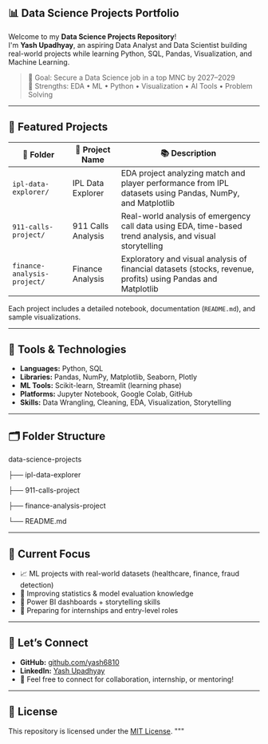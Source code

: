 ## 📊 Data Science Projects Portfolio

Welcome to my **Data Science Projects Repository**!  
I'm **Yash Upadhyay**, an aspiring Data Analyst and Data Scientist building real-world projects while learning Python, SQL, Pandas, Visualization, and Machine Learning.

> 🎯 Goal: Secure a Data Science job in a top MNC by 2027–2029  
> 🧠 Strengths: EDA • ML • Python • Visualization • AI Tools • Problem Solving

---

## 🚀 Featured Projects

| 📁 Folder | 📝 Project Name | 📚 Description |
|-----------|----------------|----------------|
| `ipl-data-explorer/` | IPL Data Explorer | EDA project analyzing match and player performance from IPL datasets using Pandas, NumPy, and Matplotlib |
| `911-calls-project/` | 911 Calls Analysis | Real-world analysis of emergency call data using EDA, time-based trend analysis, and visual storytelling |
| `finance-analysis-project/` | Finance Analysis | Exploratory and visual analysis of financial datasets (stocks, revenue, profits) using Pandas and Matplotlib |

Each project includes a detailed notebook, documentation (`README.md`), and sample visualizations.

---

## 🧰 Tools & Technologies

- **Languages:** Python, SQL  
- **Libraries:** Pandas, NumPy, Matplotlib, Seaborn, Plotly  
- **ML Tools:** Scikit-learn, Streamlit (learning phase)  
- **Platforms:** Jupyter Notebook, Google Colab, GitHub  
- **Skills:** Data Wrangling, Cleaning, EDA, Visualization, Storytelling

---

## 🗂 Folder Structure

data-science-projects

├── ipl-data-explorer 

├── 911-calls-project

├── finance-analysis-project

└── README.md


---

## 🔭 Current Focus

- 📈 ML projects with real-world datasets (healthcare, finance, fraud detection)
- 🧠 Improving statistics & model evaluation knowledge
- 🎯 Power BI dashboards + storytelling skills
- 🚀 Preparing for internships and entry-level roles

---

## 🤝 Let’s Connect

- **GitHub:** [github.com/yash6810](https://github.com/yash6810)  
- **LinkedIn:** [Yash Upadhyay](https://www.linkedin.com/in/yash-upadhyay-309b44281/)  
- 💬 Feel free to connect for collaboration, internship, or mentoring!

---

## 📃 License

This repository is licensed under the [MIT License](LICENSE).
"""
